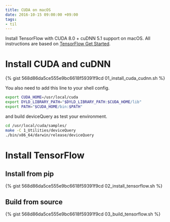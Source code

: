 ```yaml
---
title: CUDA on macOS
date: 2016-10-15 09:00:00 +09:00
tags:
- til
---
```


Install TensorFlow with CUDA 8.0 + cuDNN 5.1 support on macOS.
All instructions are based on [TensorFlow Get Started](https://www.tensorflow.org/get_started/os_setup).

# Install CUDA and cuDNN

{% gist 568d86da5ce555e9bc6618f59391f9cd 01_install_cuda_cudnn.sh %}

You also need to add this line to your shell config.

```bash
export CUDA_HOME=/usr/local/cuda
export DYLD_LIBRARY_PATH="$DYLD_LIBRARY_PATH:$CUDA_HOME/lib"
export PATH="$CUDA_HOME/bin:$PATH"
```

and build deviceQuery as test your environment.

```bash
cd /usr/local/cuda/samples/
make -C 1_Utilities/deviceQuery
./bin/x86_64/darwin/release/deviceQuery
```

# Install TensorFlow

## Install from pip

{% gist 568d86da5ce555e9bc6618f59391f9cd 02_install_tensorflow.sh %}

## Build from source

{% gist 568d86da5ce555e9bc6618f59391f9cd 03_build_tensorflow.sh %}
